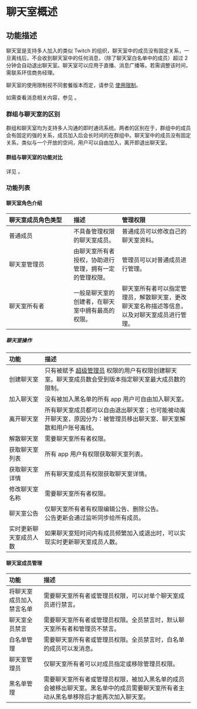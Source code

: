 # 聊天室概述

<Toc />

## 功能描述

聊天室是支持多人加入的类似 Twitch 的组织，聊天室中的成员没有固定关系，一旦离线后，不会收到聊天室中的任何消息，（除了聊天室白名单中的成员）超过 2 分钟会自动退出聊天室。聊天室可以应用于直播、消息广播等。若需调整该时间，需联系环信商务经理。

聊天室的使用限制视不同套餐版本而定，请参见 [使用限制](/product/limitation.html)。

如需查看消息相关内容，参见 <Link title="消息管理" to="product_message_overview.html" />。

### 群组与聊天室的区别

群组和聊天室均为支持多人沟通的即时通讯系统。两者的区别在于，群组中的成员会有固定的强的关系，成员加入后会长时间的在群组中。聊天室中的成员没有固定关系，类似与一个开放的空间，用户可以自由加入，离开即退出聊天室。

#### 群组与聊天室的功能对比

详见 <Link title="群组概述" to="group_overview.html" />。

### 功能列表

#### 聊天室角色介绍

| 聊天室成员角色类型<div style="width: 160px;"></div> | 描述 | 管理权限 |
| :------------- | :----------------------------------------------------- | :----------------------------------------------------------- |
| 普通成员       | 不具备管理权限的聊天室成员。                           | 普通成员可以修改自己的聊天室资料。                           |
| 聊天室管理员   | 由聊天室所有者授权，协助进行管理，拥有一定的管理权限。 | 管理员可以对普通成员进行管理。   |
| 聊天室所有者   | 一般是聊天室的创建者，在聊天室中拥有最高的权限。   | 聊天室所有者可以指定管理员，解散聊天室，更改聊天室名称描述等信息，以及对聊天室成员进行管理。 |

##### 聊天室操作

| 功能           | 描述                                                         |
| :------------- | :----------------------------------------------------------- |
| 创建聊天室     | 只有被赋予 [超级管理员](/document/server-side/chatroom.html#管理超级管理员) 权限的用户有权限创建聊天室。聊天室成员数会受到版本指定聊天室最大成员数的限制。 |
| 加入聊天室     | 没有被加入黑名单的所有 app 用户可自由加入聊天室。                                   |
| 离开聊天室     | 所有聊天室成员都可以自由退出聊天室；也可能被动离开聊天室，原因分为：被管理员移出聊天室、聊天室解散和用户账号离线。   |
| 解散聊天室     | 需要聊天室所有者权限。                                       |
| 获取聊天室列表 | 所有 app 用户有权限获取聊天室列表。 |
| 获取聊天室详情 | 所有聊天室成员有权限获取聊天室详情。        |
| 修改聊天室名称 | 需要聊天室所有者权限。                   |
| 聊天室公告     | 仅聊天室所有者有权限编辑公告、删除公告。<br/>公告更新会通过监听同步给所有成员。 |
| 实时更新聊天室成员人数 | 如果聊天室短时间内有成员频繁加入或退出时，可以实现实时更新聊天室成员人数。|

#### 聊天室成员管理

| 功能               | 描述                                                         |
| :----------------- | :----------------------------------------------------------- |
| 将聊天室成员加入禁言名单 | 需要聊天室所有者或管理员权限，可以对单个聊天室成员进行禁言。   |
| 聊天室全员禁言     | 需要聊天室所有者或管理员权限。全员禁言时，默认聊天室所有者和管理员不禁言。 |
| 白名单管理         | 需要聊天室所有者或管理员权限。全员禁言时，白名单的成员可以发消息。        |
| 聊天室管理员       | 仅聊天室所有者可以对成员指定或移除管理员权限。          |
| 黑名单管理         | 需要聊天室所有者或管理员权限，被加入黑名单的成员会被移出聊天室。黑名单中的成员需要聊天室所有者主动从黑名单移除后才能再次加入聊天室。    |